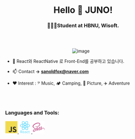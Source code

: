 <h1 align="center">Hello 👋 JUNO!</h1>
<h3 align="center">🧑🏻‍🎓Student at HBNU, Wisoft.</h3>

<br>

<br>

<p>&nbsp;&nbsp;&nbsp;&nbsp;&nbsp;&nbsp;&nbsp;&nbsp;&nbsp;&nbsp;&nbsp;&nbsp;&nbsp;&nbsp;&nbsp;&nbsp;&nbsp;&nbsp;&nbsp;&nbsp;&nbsp;&nbsp;&nbsp;&nbsp;&nbsp;&nbsp;&nbsp;&nbsp;&nbsp;&nbsp;&nbsp;&nbsp;&nbsp;&nbsp;&nbsp;&nbsp;&nbsp;&nbsp;&nbsp;&nbsp;&nbsp;&nbsp;&nbsp;&nbsp;&nbsp;&nbsp;&nbsp;&nbsp;&nbsp;&nbsp;&nbsp;&nbsp;&nbsp;&nbsp;&nbsp;<img width="572" alt="image" src="https://github.com/JUNOSHON/TIL/assets/67476544/e6f39d9a-d43d-439a-b30e-7a00e35edbdf" /></p>

- 🌱 React와 ReactNative 로 Front-End를 공부하고 있습니다.

- 📫 Contact <b>-></b> **sanoldfox@naver.com**
- ❤️&nbsp;Interest : 𝄢&nbsp;Music, 🏕️&nbsp;Camping, 📸&nbsp;Picture, ✈️&nbsp;Adventure

<br>

<br>

<h3 align="left">Languages and Tools:</h3>
 <a href="https://developer.mozilla.org/en-US/docs/Web/JavaScript" target="_blank"
    rel="noreferrer"> <img
      src="https://raw.githubusercontent.com/devicons/devicon/master/icons/javascript/javascript-original.svg"
      alt="javascript" width="40" height="40" /> </a> 
      <a href="https://reactjs.org/" target="_blank" rel="noreferrer"> <img
      src="https://raw.githubusercontent.com/devicons/devicon/master/icons/react/react-original-wordmark.svg"
      alt="react" width="40" height="40" /> </a> <a href="https://sass-lang.com" target="_blank" rel="noreferrer"> <img
      src="https://raw.githubusercontent.com/devicons/devicon/master/icons/sass/sass-original.svg" alt="sass" width="40"
      height="40" /> </a> </p>

<br>

<br>

